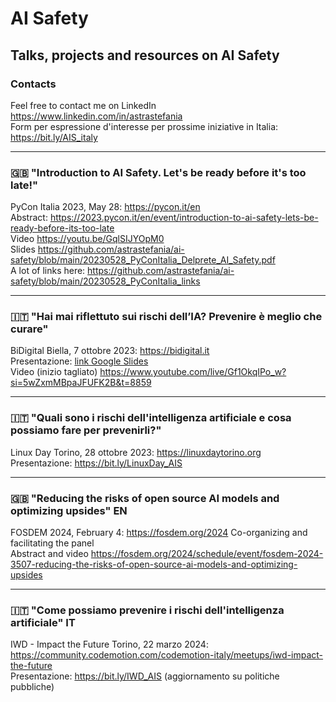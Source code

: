 # AI Safety
## Talks, projects and resources on AI Safety

### Contacts
Feel free to contact me on LinkedIn https://www.linkedin.com/in/astrastefania   
Form per espressione d'interesse per prossime iniziative in Italia: https://bit.ly/AIS_italy  

---
###  :uk: "Introduction to AI Safety. Let's be ready before it's too late!"
PyCon Italia 2023, May 28: https://pycon.it/en  
Abstract: https://2023.pycon.it/en/event/introduction-to-ai-safety-lets-be-ready-before-its-too-late  
Video https://youtu.be/GqlSIJYOpM0    
 Slides https://github.com/astrastefania/ai-safety/blob/main/20230528_PyConItalia_Delprete_AI_Safety.pdf  
A lot of links here: https://github.com/astrastefania/ai-safety/blob/main/20230528_PyConItalia_links

---
### :it: "Hai mai riflettuto sui rischi dell’IA? Prevenire è meglio che curare"
BiDigital Biella, 7 ottobre 2023: https://bidigital.it  
Presentazione: [link Google Slides](https://docs.google.com/presentation/d/1PkwA3V55Uzf5ltpqAubfFExHnmF6JnZ5/edit#slide=id.p2)  
Video (inizio tagliato) https://www.youtube.com/live/Gf1OkqIPo_w?si=5wZxmMBpaJFUFK2B&t=8859

---
### :it: "Quali sono i rischi dell'intelligenza artificiale e cosa possiamo fare per prevenirli?" 
Linux Day Torino, 28 ottobre 2023: https://linuxdaytorino.org  
Presentazione: https://bit.ly/LinuxDay_AIS

---
### :uk: "Reducing the risks of open source AI models and optimizing upsides" EN
FOSDEM 2024, February 4: https://fosdem.org/2024 
Co-organizing and facilitating the panel  
Abstract and video https://fosdem.org/2024/schedule/event/fosdem-2024-3507-reducing-the-risks-of-open-source-ai-models-and-optimizing-upsides

---
### :it: "Come possiamo prevenire i rischi dell'intelligenza artificiale" IT 
IWD - Impact the Future Torino, 22 marzo 2024: https://community.codemotion.com/codemotion-italy/meetups/iwd-impact-the-future  
Presentazione: https://bit.ly/IWD_AIS (aggiornamento su politiche pubbliche)

